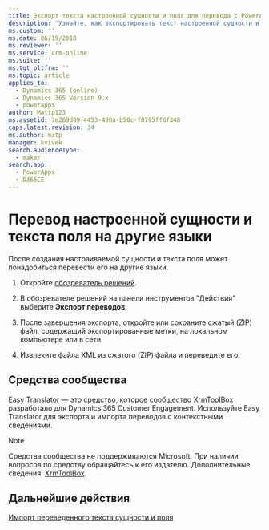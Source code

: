 ```yaml
---
title: Экспорт текста настроенной сущности и поля для перевода с PowerApps | MicrosoftDocs
description: 'Узнайте, как экспортировать текст настроенной сущности и поля для перевода'
ms.custom: ''
ms.date: 06/19/2018
ms.reviewer: ''
ms.service: crm-online
ms.suite: ''
ms.tgt_pltfrm: ''
ms.topic: article
applies_to:
  - Dynamics 365 (online)
  - Dynamics 365 Version 9.x
  - powerapps
author: Mattp123
ms.assetid: 7e269d09-4453-490a-b50c-f0795ff6f348
caps.latest.revision: 34
ms.author: matp
manager: kvivek
search.audienceType:
  - maker
search.app:
  - PowerApps
  - D365CE
---
```

# <a name="translate-customized-entity-and-field-text-into-other-languages"></a>Перевод настроенной сущности и текста поля на другие языки

После создания настраиваемой сущности и текста поля может понадобиться перевести его на другие языки.  
  
1. Откройте [обозреватель решений](../model-driven-apps/advanced-navigation.md#solution-explorer).    
  
2. В обозревателе решений на панели инструментов "Действия" выберите **Экспорт переводов**.  
3.  После завершения экспорта, откройте или сохраните сжатый (ZIP) файл, содержащий экспортированные метки, на локальном компьютере или в сети.  
  
4.  Извлеките файла XML из сжатого (ZIP) файла и переведите его.  

## <a name="community-tools"></a>Средства сообщества

[Easy Translator](https://www.xrmtoolbox.com/plugins/MsCrmTools.Translator/) — это средство, которое сообщество XrmToolBox разработало для Dynamics 365 Customer Engagement. Используйте Easy Translator для экспорта и импорта переводов с контекстными сведениями. 

> [!NOTE]
> Средства сообщества не поддерживаются Microsoft. При наличии вопросов по средству обращайтесь к его издателю. Дополнительные сведения: [XrmToolBox](https://www.xrmtoolbox.com).

## <a name="next-steps"></a>Дальнейшие действия  
 [Импорт переведенного текста сущности и поля](import-translated-entity-field-text.md)
